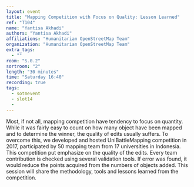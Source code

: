 ```yaml
---
layout: event
title: "Mapping Competition with Focus on Quality: Lesson Learned"
ref: "T104"
name: "Yantisa Akhadi"
authors: "Yantisa Akhadi"
affiliations: "Humanitarian OpenStreetMap Team"
organization: "Humanitarian OpenStreetMap Team"
extra_tags:
  - ""
room: "S.0.2"
sortroom: "2"
length: "30 minutes"
time: "Saturday 16:40"
recording: true
tags:
  - sotmevent
  - slot14
  - 
---
```

Most, if not all, mapping competition have tendency to focus on quantity. While it was fairly easy to count on how many object have been mapped and to determine the winner, the quality of edits usually suffers. To overcome this, we developed and hosted UniBattleMapping competition in 2017, participated by 50 mapping team from 17 universities in Indonesia. This competition put emphasize on the quality of the edits. Every team contribution is checked using several validation tools. If error was found, it would reduce the points acquired from the numbers of objects added. This session will share the methodology, tools and lessons learned from the competition.  